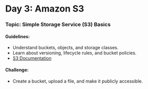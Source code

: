 # **Day 3: Amazon S3**
### Topic: Simple Storage Service (S3) Basics
#### Guidelines:
- Understand buckets, objects, and storage classes.
- Learn about versioning, lifecycle rules, and bucket policies.
- [S3 Documentation](https://docs.aws.amazon.com/s3/index.html)

#### Challenge:
- Create a bucket, upload a file, and make it publicly accessible.